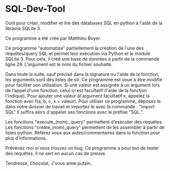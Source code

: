 # SQL-Dev-Tool
Outil pour créer, modifier et lire des databases SQL en python à l'aide de la librairie SQLite 3.

Ce programme a été créé par Matthieu Boyer.


Ce programme "automatise" partiellement la création de l'une des requêtes/query SQL et permet leur exécution via Python et le module SQLite 3. Pour cela, il créé une base de données à partir de la commande ligne 28. L'argument est le nom du fichier souhaité.

Dans toute la suite, sauf précisé dans la signature ou l'aide de la fonction, les arguments sont des listes de str.
Ce programme est voué à être modifié pour faciliter son utilisation. Si une valeur est assignée à un argument lors de l'appel d'une fonction, celui-ci est facultatif (l'aide de la fonction l'indique). Pour ajouter une valeur àl'argument facultatif x, appelez la fonction avec f(a, b, c, x = valeur).
Pour utiliser ce programme, déposez le dans votre dossier de travail et importez le avec la commande : "import SQL"
Il suffira alors d'appeler ses fonctions avec le préfixe "SQL.".

Les fonctions "execute_(nom)_ query" permettent d'exécuter des requêtes. Les fonctions "create_(nom)_query" permettent de les assembler à partir de listes python. Référez vous aux aides/commentaires dans la fonction pour plus d'informations.

Prévenez moi si vous trouvez un bug. 
Ce programme a pour but de tester des requêtes. Il ne sert en aucun cas de preuve.

Tendresse, Chocolat, J'vous aime putain.

